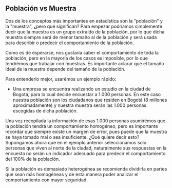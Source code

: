
## Población vs Muestra

Dos de los conceptos más importantes en estadística son la "población" y la "muestra", ¿pero qué significan? Para empezar podríamos simplemente decir que la muestra es un grupo extraído de la población, por lo que dicha muestra siempre será de menor tamaño al de la población y será usada para describir o predecir el comportamiento de la población.

Como es de esperarse, nos gustaría saber el comportamiento de toda la población, pero en la mayoría de los casos es imposible, por lo que tendrémos que trabajar con muestras. Es importante aclarar que el tamaño ideal de la muestra depende del tamaño de la población.

Para entenderlo mejor, usarémos un ejemplo rápido:

- Una empresa se encuentra realizando un estudio en la ciudad de Bogotá, para lo cual decide encuestar a 1.000 personas. En este caso nuestra población son los ciudadanos que residen en Bogotá (8 millones aproximadamente) y nuestra muestra serán las 1.000 personas escogidas de dicha población.

Una vez recopilada la información de esas 1.000 personas asumirémos que la población tendrá un comportamiento homogéneo, pero es importante recordar que siempre existe un margen de error, pues puede que la muestra se haya tomado mal o sea insuficiente. ¿Qué quiere decir esto? Supongamos ahora que en el ejemplo anterior seleccionamos solo personas que viven al norte de la ciudad, naturalmente sus respuestas en la encuesta no serán un indicador adecuado para predecir el comportamiento del 100% de la población.

Si la población es demasiado heterogénea se recomienda dividirla en partes que sean más homogéneas y de esta manera poder analizar el comportamiento con mayor seguridad.